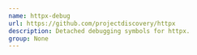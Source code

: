 ```yaml
---
name: httpx-debug
url: https://github.com/projectdiscovery/httpx
description: Detached debugging symbols for httpx.
group: None
---
```

